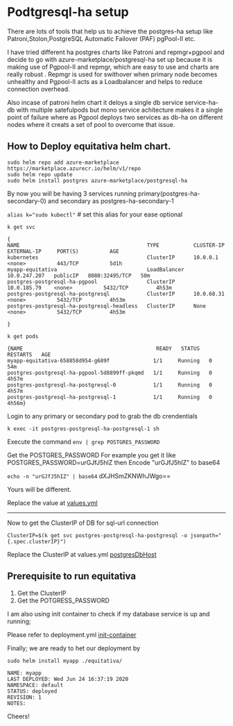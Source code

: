 Podtgresql-ha setup
==========

There are lots of tools that help us to achieve the postgres-ha setup like Patroni,Stolon,PostgreSQL Automatic Failover (PAF)
pgPool-II etc. 

I have tried different ha postgres charts like Patroni and repmgr+pgpool and decide to go with azure-marketplace/postgresql-ha set up because it is  making use of Pgpool-II and repmgr, which are easy to use and charts are really robust . Repmgr is used for swithover when primary node becomes unhealthy and Pgpool-II acts as a Loadbalancer and helps to reduce connection overhead.

Also incase of patroni helm chart it deloys a single db service service-ha-db with multiple satefulpods  but mono service achitecture   makes it a single point of failure where as Pgpool deploys two services as db-ha on different nodes where it creats a set of pool to overcome that issue.

How to Deploy equitativa helm chart.
----------------

```
sudo helm repo add azure-marketplace https://marketplace.azurecr.io/helm/v1/repo
sudo helm repo update
sudo helm install postgres azure-marketplace/postgresql-ha
```
By now you will be having 3 services running  primary(postgres-ha-secondary-0) and
secondary as postgres-ha-secondary-1

`alias k="sudo kubectl"` # set this alias for your ease optional


`k get svc`

```
{
NAME                                         TYPE           CLUSTER-IP     EXTERNAL-IP     PORT(S)          AGE
kubernetes                                   ClusterIP      10.0.0.1       <none>          443/TCP          5d1h
myapp-equitativa                             LoadBalancer   10.0.247.207   publicIP   8080:32495/TCP   50m
postgres-postgresql-ha-pgpool                ClusterIP      10.0.185.79    <none>          5432/TCP         4h53m
postgres-postgresql-ha-postgresql            ClusterIP      10.0.68.31     <none>          5432/TCP         4h53m
postgres-postgresql-ha-postgresql-headless   ClusterIP      None           <none>          5432/TCP         4h53m

}
```




`k get pods`


```
{NAME                                           READY   STATUS    RESTARTS   AGE
myapp-equitativa-658858d954-g689f              1/1     Running   0          54m
postgres-postgresql-ha-pgpool-5d8899ff-pkqmd   1/1     Running   0          4h57m
postgres-postgresql-ha-postgresql-0            1/1     Running   0          4h57m
postgres-postgresql-ha-postgresql-1            1/1     Running   0          4h56m}

```

Login to any primary or secondary pod to grab the db crendentials

`k exec -it postgres-postgresql-ha-postgresql-1 sh`

 Execute the command `env | grep POSTGRES_PASSWORD`

Get the POSTGRES_PASSWORD
  For example you get it like POSTGRES_PASSWORD=urGJfJ5hIZ
  then Encode  "urGJfJ5hIZ" to base64

`echo -n "urGJfJ5hIZ" | base64`
 dXJHSmZKNWhJWgo==

 Yours will be different.

[^1]: Ensure you base64 is correct by using echo -n "" | base64 --decode

Replace the value at [values.yml](https://github.com/DevopsRizwan/spring-helm-demo/blame/master/helm-charts/equitativa/values.yaml#L24)


-----

Now to get the ClusterIP of DB for sql-url connection

`ClusterIP=$(k get svc postgres-postgresql-ha-postgresql -o jsonpath="{.spec.clusterIP}")`

Replace the ClusterIP at values.yml [postgresDbHost](https://github.com/DevopsRizwan/spring-helm-demo/blame/master/helm-charts/equitativa/values.yaml#L13)

Prerequisite to run equitativa 
--------

1. Get the ClusterIP
2. Get the POTGRESS_PASSWORD

I am also using init container to check if my database service is up and running;

Please refer to deployment.yml [init-container](https://github.com/DevopsRizwan/spring-helm-demo/blob/master/helm-charts/equitativa/templates/deployment.yaml#L25)


Finally; we are ready to het our deployment by 

`sudo helm install myapp ./equitativa/`

```
NAME: myapp
LAST DEPLOYED: Wed Jun 24 16:37:19 2020
NAMESPACE: default
STATUS: deployed
REVISION: 1
NOTES:
```

Cheers!
